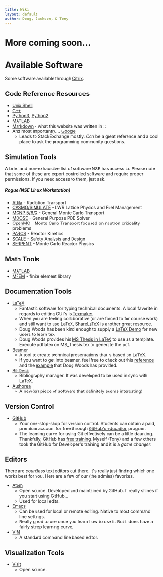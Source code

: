 ```yaml
---
title: Wiki
layout: default
author: Doug, Jackson, & Tony
---
```

More coming soon...
================================

# Available Software
Some software available through [Citrix](http://it.engineering.oregonstate.edu/citrix).

## Code Reference Resources
* [Unix Shell](http://swcarpentry.github.io/shell-novice/)
* [C++](http://www.learncpp.com/)
* [Python3](https://docs.python.org/3/), [Python2](https://docs.python.org/2/)
* [MATLAB](http://www.mathworks.com/help/matlab/)
* [Markdown](https://github.com/adam-p/markdown-here/wiki/Markdown-Cheatsheet) - what this website was written in ::
* And most importantly.... [Google](https://www.google.com/)
  -  Leads to StackExchange mostly. *Can* be a great reference and a cool place to ask the programming community questions.


## Simulation Tools
A brief and non-exhaustive list of software NSE has access to. Please note that some of these are export controlled software and require proper permissions. If you need access to them, just ask.

##### Rogue (NSE Linux Workstation)
* [Attila](https://www.varian.com/x-ray-imaging-components/products/security-industrial-imaging/attila-software-suite) - Radiation Transport
* [CASMO/SIMULATE](http://www.studsvik.com/sv/Verksamhetsomraden/Bransle--och-materialteknik/Programvara-for-bransleoptimering/In-Core-Fuel-Management/CASMO5/) - LWR Lattice Physics and Fuel Management
* [MCNP 5/6/X](https://mcnp.lanl.gov/) - General Monte Carlo Transport
* [MOOSE](http://mooseframework.com/) - General Purpose PDE Solver
* [OpenMC](https://mit-crpg.github.io/openmc/)  - Monte Carlo Transport focused on neutron criticality problems
* [PARCS](http://www.nrc.gov/about-nrc/regulatory/research/safetycodes.html) - Reactor Kinetics
* [SCALE](http://scale.ornl.gov/) - Safety Analysis and Design
* [SERPENT](http://montecarlo.vtt.fi/) - Monte Carlo Reactor Physics

## Math Tools
* [MATLAB](http://it.engineering.oregonstate.edu/site-license-matlab)
* [MFEM](mfem.org) - finite element library

## Documentation Tools
* [LaTeX](https://www.latex-project.org/)
  - Fantastic software for typing technical documents. A local favorite in regards to editing GUI's is [Texmaker](http://www.xm1math.net/texmaker/).
  - When you are feeling collaborative (or are forced to for course work) and still want to use LaTeX, [ShareLaTeX](https://www.sharelatex.com) is another great resource.
  - Doug Woods has been kind enough to supply a [LaTeX Demo](../users/woodsdou/LatexDemo.zip) for new users to learn tex.
  - Doug Woods provides his [MS Thesis in LaTeX](../woodsdou/DougsMSThesis.zip) to use as a template. Execute pdflatex on MS_Thesis.tex to generate the pdf.
* [Beamer](https://www.ctan.org/pkg/beamer?lang=en)
  - A tool to create technical presentations that is based on LaTeX.
  - If you want to get into beamer, feel free to check out this [reference](./references/beameruserguide.pdf) and the [example](../users/woodsdou/DougsDefense.zip) that Doug Woods has provided.
* [BibDesk](http://bibdesk.sourceforge.net)
  - Bibliography manager. It was developed to be used in sync with LaTeX.
* [Authorea](http://www.authorea.com)
  - A new(er) piece of software that definitely seems interesting!

## Version Control
* [GitHub](http://www.github.com)
  - Your one-stop-shop for version control. Students can obtain a paid, premium account for free through [GitHub's education](https://education.github.com/) program.  
  - The learning curve for using Git effectively can be a little daunting. Thankfully, GitHub has [free training](https://services.github.com/training/). Myself (Tony) and a few others took the GitHub for Developer's training and it is a *game changer*.

## Editors
There are *countless* text editors out there. It's really just finding which one works best for you. Here are a few of our (the admins) favorites.
* [Atom](https://atom.io/)
  - Open source. Developed and maintained by GitHub. It really shines if you start using GitHub...
  - Used for local edits.
* [Emacs](https://www.gnu.org/software/emacs/)
  - Can be used for local or remote editing. Native to most command line settings.
  - Really great to use once you learn how to use it. But it does have a fairly steep learning curve.
* [VIM](http://www.vim.org/)
  - A standard command line based editor.
  
## Visualization Tools
* [VisIt](https://wci.llnl.gov/simulation/computer-codes/visit/)
  - Open source.
